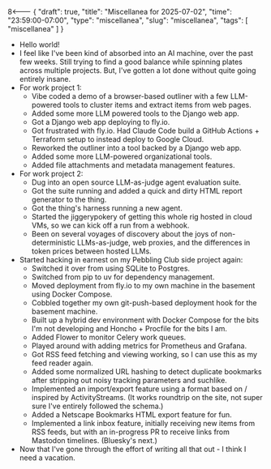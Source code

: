 8<--- { "draft": true, "title": "Miscellanea for 2025-07-02", "time": "23:59:00-07:00", "type": "miscellanea", "slug": "miscellanea", "tags": [ "miscellanea" ] }

- Hello world!
- I feel like I've been kind of absorbed into an AI machine, over the past few weeks. Still trying to find a good balance while spinning plates across multiple projects. But, I've gotten a lot done without quite going entirely insane.
- For work project 1:
	- Vibe coded a demo of a browser-based outliner with a few LLM-powered tools to cluster items and extract items from web pages.
	- Added some more LLM powered tools to the Django web app.
	- Got a Django web app deploying to fly.io.
	- Got frustrated with fly.io. Had Claude Code build a GitHub Actions + Terraform setup to instead deploy to Google Cloud.
	- Reworked the outliner into a tool backed by a Django web app.
	- Added some more LLM-powered organizational tools.
	- Added file attachments and metadata management features.
- For work project 2:
	- Dug into an open source LLM-as-judge agent evaluation suite.
	- Got the suite running and added a quick and dirty HTML report generator to the thing.
	- Got the thing's harness running a new agent.
	- Started the jiggerypokery of getting this whole rig hosted in cloud VMs, so we can kick off a run from a webhook.
	- Been on several voyages of discovery about the joys of non-deterministic LLMs-as-judge, web proxies, and the differences in token prices between hosted LLMs.
- Started hacking in earnest on my Pebbling Club side project again:
	- Switched it over from using SQLite to Postgres.
	- Switched from pip to uv for dependency management.
	- Moved deployment from fly.io to my own machine in the basement using Docker Compose. 
	- Cobbled together my own git-push-based deployment hook for the basement machine.
	- Built up a hybrid dev environment with Docker Compose for the bits I'm not developing and Honcho + Procfile for the bits I am.
	- Added Flower to monitor Celery work queues.
	- Played around with adding metrics for Prometheus and Grafana.
	- Got RSS feed fetching and viewing working, so I can use this as my feed reader again.
	- Added some normalized URL hashing to detect duplicate bookmarks after stripping out noisy tracking parameters and suchlike.
	- Implemented an import/export feature using a format based on / inspired by ActivityStreams. (It works roundtrip on the site, not super sure I've entirely followed the schema.)
	- Added a Netscape Bookmarks HTML export feature for fun.
	- Implemented a link inbox feature, initially receiving new items from RSS feeds, but with an in-progress PR to receive links from Mastodon timelines. (Bluesky's next.)
- Now that I've gone through the effort of writing all that out - I think I need a vacation.
